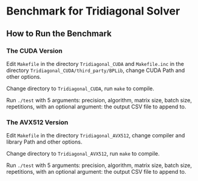 # Benchmark for Tridiagonal Solver

## How to Run the Benchmark

### The CUDA Version

Edit `Makefile` in the directory `Tridiagonal_CUDA` and `Makefile.inc` in the directory `Tridiagonal_CUDA/third_party/BPLib`, change CUDA Path and other options.

Change directory to `Tridiagonal_CUDA`, run `make` to compile.

Run `./test` with 5 arguments: precision, algorithm, matrix size, batch size, repetitions, with an optional argument: the output CSV file to append to.

### The AVX512 Version

Edit `Makefile` in the directory `Tridiagonal_AVX512`, change compiler and library Path and other options.

Change directory to `Tridiagonal_AVX512`, run `make` to compile.

Run `./test` with 5 arguments: precision, algorithm, matrix size, batch size, repetitions, with an optional argument: the output CSV file to append to.

